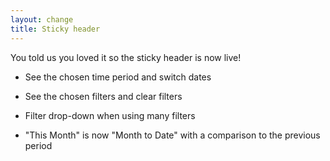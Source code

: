 ```yaml
---
layout: change
title: Sticky header
---
```


You told us you loved it so the sticky header is now live!


* See the chosen time period and switch dates

* See the chosen filters and clear filters

* Filter drop-down when using many filters

* "This Month" is now "Month to Date" with a comparison to the previous period
